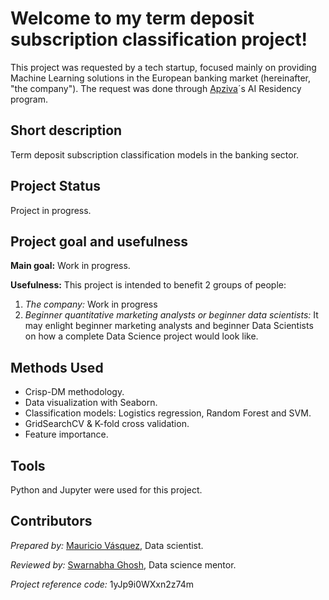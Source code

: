 # Welcome to my term deposit subscription classification project!
This project was requested by a tech startup, focused mainly on providing Machine Learning solutions in the European banking market (hereinafter, "the company"). The request was done through [Apziva](https://www.apziva.com/)´s AI Residency program.

## Short description
Term deposit subscription classification models in the banking sector.

## Project Status
Project in progress.

## Project goal and usefulness
**Main goal:**  Work in progress.

**Usefulness:** This project is intended to benefit 2 groups of people: 

1. *The company:* Work in progress
2. *Beginner quantitative marketing analysts or beginner data scientists:*  It may enlight beginner marketing analysts and beginner Data Scientists on how a complete Data Science project would look like.  

## Methods Used
* Crisp-DM methodology.
* Data visualization with Seaborn.
* Classification models: Logistics regression, Random Forest and SVM.
* GridSearchCV & K-fold cross validation.
* Feature importance.

## Tools
Python and Jupyter were used for this project.

## Contributors
*Prepared by:* [Mauricio Vásquez](https://www.linkedin.com/in/mauricio-vasquez-andrade-ecuador/?locale=en_US), Data scientist.

*Reviewed by:* [Swarnabha Ghosh](https://www.linkedin.com/in/swarnabha-ghosh/), Data science mentor.

*Project reference code:* 1yJp9i0WXxn2z74m

